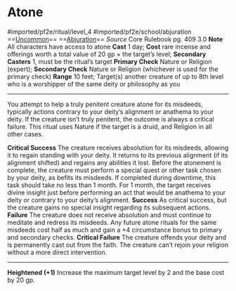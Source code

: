 # Atone
#imported/pf2e/ritual/level_4 #imported/pf2e/school/abjuration
==[Uncommon](uncommon.md)== ==[Abjuration](abjuration.md)==
*Source* Core Rulebook pg. 409 3.0
**Note** All characters have access to atone
**Cast** 1 day; **Cost** rare incense and offerings worth a total value of 20 gp × the target’s level; **Secondary Casters** 1, must be the ritual’s target
**Primary Check** Nature or Religion (expert); **Secondary Check** Nature or Religion (whichever is used for the primary check)
**Range** 10 feet; Target(s) another creature of up to 8th level who is a worshipper of the same deity or philosophy as you

---
You attempt to help a truly penitent creature atone for its misdeeds, typically actions contrary to your deity’s alignment or anathema to your deity. If the creature isn’t truly penitent, the outcome is always a critical failure. This ritual uses Nature if the target is a druid, and Religion in all other cases.

**Critical Success** The creature receives absolution for its misdeeds, allowing it to regain standing with your deity. It returns to its previous alignment (if its alignment shifted) and regains any abilities it lost. Before the atonement is complete, the creature must perform a special quest or other task chosen by your deity, as befits its misdeeds. If completed during downtime, this task should take no less than 1 month. For 1 month, the target receives divine insight just before performing an act that would be anathema to your deity or contrary to your deity’s alignment.
**Success** As critical success, but the creature gains no special insight regarding its subsequent actions.
**Failure** The creature does not receive absolution and must continue to meditate and redress its misdeeds. Any future atone rituals for the same misdeeds cost half as much and gain a +4 circumstance bonus to primary and secondary checks.
**Critical Failure** The creature offends your deity and is permanently cast out from the faith. The creature can’t rejoin your religion without a more direct intervention.

<hr>

**Heightened (+1)** Increase the maximum target level by 2 and the base cost by 20 gp.